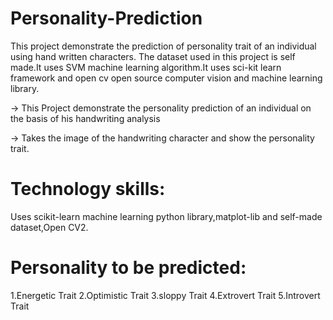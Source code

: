 # Personality-Prediction
This project demonstrate the prediction of personality trait of an individual using hand written characters. The dataset used in this project is self made.It uses SVM machine learning algorithm.It uses sci-kit learn framework and open cv open source computer vision and machine learning library.

-> This Project demonstrate the personality prediction of an individual on the basis of his handwriting analysis

-> Takes the image of the handwriting character and show the personality trait.

# Technology skills:
Uses scikit-learn machine learning python library,matplot-lib and self-made dataset,Open CV2.

# Personality to be predicted:
1.Energetic Trait
2.Optimistic Trait
3.sloppy Trait
4.Extrovert Trait
5.Introvert Trait
